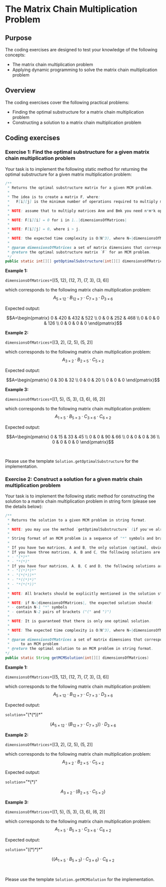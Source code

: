 # The Matrix Chain Multiplication Problem

## Purpose

The coding exercises are designed to test your knowledge of the following concepts:
* The matrix chain multiplication problem
* Applying dynamic programming to solve the matrix chain multiplication problem

## Overview

The coding exercises cover the following practical problems:
* Finding the optimal substructure for a matrix chain multiplication problem
* Constructing a solution to a matrix chain multiplication problem

## Coding exercises

### Exercise 1: Find the optimal substructure for a given matrix chain multiplication problem

Your task is to implement the following static method for returning the optimal substructure for a given matrix multiplication problem:

```java
/**
 * Returns the optimal substructure matrix for a given MCM problem.
 *
 * The idea is to create a matrix F, where:
 *   F[i][j] is the minimum number of operations required to multiply matrices with the indices [i..j].
 * 
 * NOTE: assume that to multiply matrices Anm and Bmk you need n*m*k operations.
 * 
 * NOTE: F[i][i] = 0 for i in 1..|dimensionsOfMatrices|
 * 
 * NOTE: F[i][j] = 0, where i > j.
 * 
 * NOTE: the expected time complexity is O(N^3), where N=|dimensionsOfMatrices|
 * 
 * @param dimensionsOfMatrices a set of matrix dimensions that correspond to an MCM problem.
 * @return the optimal substructure matrix `F` for an MCM problem.
 */
public static int[][] getOptimalSubstructure(int[][] dimensionsOfMatrices)
```

**Example 1:**

`dimensionsOfMatrices`=[(5, 12), (12, 7), (7, 3), (3, 6)]

which corresponds to the following matrix chain multiplication problem:
$$
A_{5\times 12} \cdot B_{12\times 7} \cdot C_{7\times 3} \cdot D_{3\times 6}
$$

Expected output:

```math
A=\begin{pmatrix}
0 & 420 & 432 & 522 \\
0 & 0 & 252 & 468 \\
0 & 0 & 0 & 126 \\
0 & 0 & 0 & 0
\end{pmatrix}
```

**Example 2:**

`dimensionsOfMatrices`=[(3, 2), (2, 5), (5, 2)]

which corresponds to the following matrix chain multiplication problem:
$$
A_{3\times 2} \cdot B_{2\times 5} \cdot C_{5\times 2}
$$

Expected output:

```math
A=\begin{pmatrix}
0 & 30 & 32 \\
0 & 0 & 20 \\
0 & 0 & 0
\end{pmatrix}
```

**Example 3:**

`dimensionsOfMatrices`=[(1, 5), (5, 3), (3, 6), (6, 2)]

which corresponds to the following matrix chain multiplication problem:
$$
A_{1\times 5} \cdot B_{5\times 3} \cdot C_{3\times 6} \cdot C_{6\times 2}
$$

Expected output:

```math
A=\begin{pmatrix}
0 & 15 & 33 & 45 \\
0 & 0 & 90 & 66 \\
0 & 0 & 0 & 36 \\
0 & 0 & 0 & 0
\end{pmatrix}
```

<br>

Please use the template `Solution.getOptimalSubstructure` for the implementation.

### Exercise 2: Construct a solution for a given matrix chain multiplication problem

Your task is to implement the following static method for constructing the solution to a matrix chain multiplication problem in string form (please see the details below):

```java
/**
 * Returns the solution to a given MCM problem in string format.
 *
 * NOTE: you may use the method `getOptimalSubstructure` (if you've already implemented it).
 * 
 * String format of an MCM problem is a sequence of "*" symbols and brackets - "(", ")".
 * 
 * If you have two matrices, A and B, the only solution (optimal, obviously) is "*".
 * If you have three matrices, A, B and C, the following solutions are possible:
 * - "(*)*"
 * - "*(*)"
 * If you have four matrices, A, B, C and D, the following solutions are possible:
 * - "((*)*)*"
 * - "(*(*))*"
 * - "*((*)*)"
 * - "*(*(*))"
 * 
 * NOTE: All brackets should be explicitly mentioned in the solution string.
 * 
 * NOTE: if N=|dimensionsOfMatrices|, the expected solution should:
 * - contain N-1 "*" symbols
 * - contain N-2 pairs of brackets ("(" and ")")
 * 
 * NOTE: It is guaranteed that there is only one optimal solution.
 * 
 * NOTE: The expected time complexity is O(N^3), where N=|dimensionsOfMatrices|.
 * 
 * @param dimensionsOfMatrices a set of matrix dimensions that correspond
 *     to an MCM problem
 * @return the optimal solution to an MCM problem in string format.
*/
public static String getMCMSolution(int[][] dimensionsOfMatrices)
```

**Example 1:**

`dimensionsOfMatrices`=[(5, 12), (12, 7), (7, 3), (3, 6)]

which corresponds to the following matrix chain multiplication problem:
$$
A_{5\times 12} \cdot B_{12\times 7} \cdot C_{7\times 3} \cdot D_{3\times 6}
$$

Expected output: 

`solution`="(\*(\*))\*"

$$
(A_{5\times 12} \cdot (B_{12\times 7} \cdot C_{7\times 3})) \cdot D_{3\times 6}
$$

**Example 2:**

`dimensionsOfMatrices`=[(3, 2), (2, 5), (5, 2)]

which corresponds to the following matrix chain multiplication problem:
$$
A_{3\times 2} \cdot B_{2\times 5} \cdot C_{5\times 2}
$$

Expected output:

`solution`="\*(\*)"

$$
A_{3\times 2} \cdot (B_{2\times 5} \cdot C_{5\times 2})
$$

**Example 3:**

`dimensionsOfMatrices`=[(1, 5), (5, 3), (3, 6), (6, 2)]

which corresponds to the following matrix chain multiplication problem:
$$
A_{1\times 5} \cdot B_{5\times 3} \cdot C_{3\times 6} \cdot C_{6\times 2}
$$

Expected output:

`solution`="((\*)\*)\*"

$$
((A_{1\times 5} \cdot B_{5\times 3}) \cdot C_{3\times 6}) \cdot C_{6\times 2}
$$

<br>

Please use the template `Solution.getMCMSolution` for the implementation.

